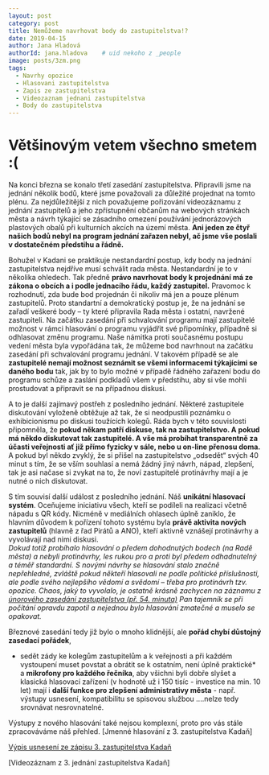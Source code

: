 ```yaml
---
layout: post
category: post
title: Nemůžeme navrhovat body do zastupitelstva!?
date: 2019-04-15
author: Jana Hladová
authorId: jana.hladova    # uid nekoho z _people
image: posts/3zm.png
tags:
  - Navrhy opozice
  - Hlasovani zastupitelstva
  - Zapis ze zastupitelstva
  - Videozaznam jednani zastupitelstva
  - Body do zastupitelstva
---
```


# Většinovým vetem všechno smetem :(


Na konci března se konalo třetí zasedání zastupitelstva. 
Připravili jsme na jednání několik bodů, které jsme považovali za důležité projednat na tomto plénu. 
Za nejdůležitější z nich považujeme pořizování videozáznamu z jednání zastupitelů a jeho zpřístupnění občanům na webových stránkách města a návrh týkající se zásadního omezení používání jednorázových plastových obalů při kulturních akcích na území města. 
**Ani jeden ze čtyř našich bodů nebyl na program jednání zařazen nebyl, ač jsme vše poslali v dostatečném předstihu a řádně.**

Bohužel v Kadani se praktikuje nestandardní postup, kdy body na jednání zastupitelstva nejdříve musí schválit rada města. 
Nestandardní je to v několika ohledech. 
Tak předně **právo navrhovat body k projednání má ze zákona o obcích a i podle jednacího řádu, každý zastupitel.**
Pravomoc k rozhodnutí, zda bude bod projednán či nikoliv má jen a pouze plénum zastupitelů. 
Proto standartní a demokratický postup je, že na jednání se zařadí veškeré body – ty které připravila Rada města i ostatní, navržené zastupiteli. Na začátku zasedání při schvalování programu mají zastupitelé možnost v rámci hlasování o programu vyjádřit své připomínky, případně si odhlasovat změnu programu. 
Naše námitka proti současnému postupu vedení města byla vypořádána tak, že můžeme bod navrhnout na začátku zasedání při schvalování programu jednání. 
V takovém případě se ale **zastupitelé nemají možnost seznámit se všemi informacemi týkajícími se daného bodu** tak, jak by to bylo možné v případě řádného zařazení bodu do programu schůze a zaslání podkladů všem v předstihu, aby si vše mohli prostudovat a připravit se na případnou diskusi.

A to je další zajímavý postřeh z posledního jednání. Některé zastupitele diskutování vyloženě obtěžuje až tak, že si neodpustili poznámku o exhibicionismu po diskusi toužících kolegů. 
Ráda bych v této souvislosti připomněla, že **pokud někam patří diskuse, tak na zastupitelstvo. A pokud má někdo diskutovat tak zastupitelé. A vše má probíhat transparentně za účasti veřejnosti ať již přímo fyzicky v sále, nebo u on-line přenosu doma.**
A pokud byl někdo zvyklý, že si přišel na zastupitelstvo „odsedět“ svých 40 minut s tím, že se vším souhlasí a nemá žádný jiný návrh, nápad, zlepšení, tak je asi načase si zvykat na to, že noví zastupitelé protinávrhy mají a je nutné o nich diskutovat.

S tím souvisí další událost z posledního jednání. Náš **unikátní hlasovací systém**.
Oceňujeme iniciativu všech, kteří se podíleli na realizaci včetně nápadu s QR kódy. 
Nicméně v mediálních ohlasech úplně zaniklo, že hlavním důvodem k pořízení tohoto systému byla **právě aktivita nových zastupitelů**
(hlavně z řad Pirátů a ANO), kteří aktivně vznášejí protinávrhy a vyvolávají nad nimi diskusi.   
*Dokud totiž probíhalo hlasování o předem dohodnutých bodech (na Radě města) a nebyli protinávrhy, les rukou pro a proti byl předem odhadnutelný a téměř standardní. 
S novými návrhy se hlasování stalo značně nepřehledné, zvláště pokud někteří hlasovali ne podle politické příslušnosti, ale podle svého nejlepšího vědomí a svědomí – třeba pro protinávrh tzv. opozice. 
Chaos, jaký to vyvolalo, je ostatně krásně zachycen na záznamu z [únorového zasedání zastupitelstva (př. 54. minuta)](https://www.youtube.com/watch?v=KamlYnQy-7Y) 
Pan tajemník se při počítání opravdu zapotil a nejednou bylo hlasování zmatečné a muselo se opakovat.* 

Březnové zasedání tedy již bylo o mnoho klidnější, ale **pořád chybí důstojný zasedací pořádek**,
* sedět zády ke kolegům zastupitelům a k veřejnosti a při každém vystoupení muset povstat a obrátit se k ostatním, není úplně praktické* a **mikrofony pro každého řečníka**, aby všichni byli dobře slyšet a klasická hlasovací zařízení (v hodnotě už i 150 tisíc - investice na min. 10 let) mají i **další funkce pro zlepšení administrativy města** - např. výstupy usnesení, kompatibilitu se spisovou službou ....nelze tedy srovnávat nesrovnatelné.

Výstupy z nového hlasování také nejsou komplexní, proto pro vás stále zpracováváme náš přehled.
[Jmenné hlasování z 3. zastupitelstva Kadaň] 

[Výpis usnesení ze zápisu 3. zastupitelstva Kadaň](http://www.mesto-kadan.cz/obcan/)

[Videozáznam z 3. jednání zastupitelstva Kadaň]
